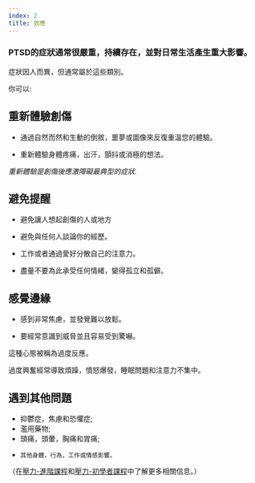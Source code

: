 ```yaml
---
index: 2
title: 效應
---
```

### PTSD的症狀通常很嚴重，持續存在，並對日常生活產生重大影響。

症狀因人而異，但通常屬於這些類別。

你可以:

## 重新體驗創傷

*   通過自然而然和生動的倒敘，噩夢或圖像來反復重溫您的體驗。

*   重新體驗身體疼痛，出汗，顫抖或消極的想法。

_重新體驗是創傷後應激障礙最典型的症狀._

## 避免提醒

*   避免讓人想起創傷的人或地方

*   避免與任何人談論你的經歷。

*   工作或者通過愛好分散自己的注意力。

*   盡量不要為此承受任何情緒，變得孤立和孤僻。

## 感覺邊緣

*   感到非常焦慮，並發覺難以放鬆。

*   要經常意識到威脅並且容易受到驚嚇。

這種心態被稱為過度反應。

過度興奮經常導致煩躁，憤怒爆發，睡眠問題和注意力不集中。

## 遇到其他問題

*   抑鬱症，焦慮和恐懼症;
*   濫用藥物;
*   頭痛，頭暈，胸痛和胃痛;
*     其他身體，行為，工作或情感影響。

（在[壓力-進階課程](umbrella://stress/stress/advanced)和[壓力-初學者課程](umbrella://stress/stress/beginner)中了解更多相關信息。）